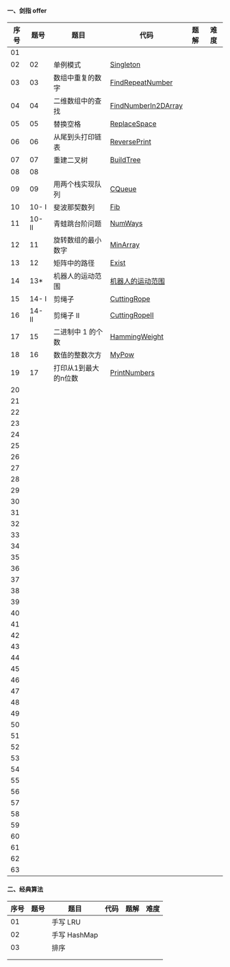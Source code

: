 #### 一、剑指 offer

| 序号 | 题号   | 题目                 | 代码                                                         | 题解 | 难度 |
| ---- | ------ | -------------------- | ------------------------------------------------------------ | ---- | ---- |
| 01   |        |                      |                                                              |      |      |
| 02   | 02     | 单例模式             | [Singleton](https://github.com/huangliangyun/LeetCode/blob/master/src/com/stardust/offer/Singleton.java) |      |      |
| 03   | 03     | 数组中重复的数字     | [FindRepeatNumber](https://github.com/huangliangyun/LeetCode/blob/master/src/com/stardust/offer/FindRepeatNumber.java) |      |      |
| 04   | 04     | 二维数组中的查找     | [FindNumberIn2DArray](https://github.com/huangliangyun/LeetCode/blob/master/src/com/stardust/offer/FindNumberIn2DArray.java) |      |      |
| 05   | 05     | 替换空格             | [ReplaceSpace](https://github.com/huangliangyun/LeetCode/blob/master/src/com/stardust/offer/ReplaceSpace.java) |      |      |
| 06   | 06     | 从尾到头打印链表     | [ReversePrint](https://github.com/huangliangyun/LeetCode/blob/master/src/com/stardust/offer/ReversePrint.java) |      |      |
| 07   | 07     | 重建二叉树           | [BuildTree](https://github.com/huangliangyun/LeetCode/blob/master/src/com/stardust/offer/BuildTree.java) |      |      |
| 08   | 08     |                      |                                                              |      |      |
| 09   | 09     | 用两个栈实现队列     | [CQueue](https://github.com/huangliangyun/LeetCode/blob/master/src/com/stardust/offer/CQueue.java) |      |      |
| 10   | 10- I  | 斐波那契数列         | [Fib](https://github.com/huangliangyun/LeetCode/blob/master/src/com/stardust/offer/Fib.java) |      |      |
| 11   | 10- II | 青蛙跳台阶问题       | [NumWays](https://github.com/huangliangyun/LeetCode/blob/master/src/com/stardust/offer/NumWays.java) |      |      |
| 12   | 11     | 旋转数组的最小数字   | [MinArray](https://github.com/huangliangyun/LeetCode/blob/master/src/com/stardust/offer/MinArray.java) |      |      |
| 13   | 12     | 矩阵中的路径         | [Exist](https://github.com/huangliangyun/LeetCode/blob/master/src/com/stardust/offer/Exist.java) |      |      |
| 14   | 13*    | 机器人的运动范围     | [机器人的运动范围]()                                         |      |      |
| 15   | 14- I  | 剪绳子               | [CuttingRope](https://github.com/huangliangyun/LeetCode/blob/master/src/com/stardust/offer/CuttingRope.java) |      |      |
| 16   | 14- II | 剪绳子 II            | [CuttingRopeII](https://github.com/huangliangyun/LeetCode/blob/master/src/com/stardust/offer/CuttingRope2.java) |      |      |
| 17   | 15     | 二进制中 1 的个数    | [HammingWeight](https://github.com/huangliangyun/LeetCode/blob/master/src/com/stardust/offer/HammingWeight.java) |      |      |
| 18   | 16     | 数值的整数次方       | [MyPow](https://github.com/huangliangyun/LeetCode/blob/master/src/com/stardust/offer/MyPow.java) |      |      |
| 19   | 17     | 打印从1到最大的n位数 | [PrintNumbers]()                                             |      |      |
| 20   |        |                      |                                                              |      |      |
| 21   |        |                      |                                                              |      |      |
| 22   |        |                      |                                                              |      |      |
| 23   |        |                      |                                                              |      |      |
| 24   |        |                      |                                                              |      |      |
| 25   |        |                      |                                                              |      |      |
| 26   |        |                      |                                                              |      |      |
| 27   |        |                      |                                                              |      |      |
| 28   |        |                      |                                                              |      |      |
| 29   |        |                      |                                                              |      |      |
| 30   |        |                      |                                                              |      |      |
| 31   |        |                      |                                                              |      |      |
| 32   |        |                      |                                                              |      |      |
| 33   |        |                      |                                                              |      |      |
| 34   |        |                      |                                                              |      |      |
| 35   |        |                      |                                                              |      |      |
| 36   |        |                      |                                                              |      |      |
| 37   |        |                      |                                                              |      |      |
| 38   |        |                      |                                                              |      |      |
| 39   |        |                      |                                                              |      |      |
| 40   |        |                      |                                                              |      |      |
| 41   |        |                      |                                                              |      |      |
| 42   |        |                      |                                                              |      |      |
| 43   |        |                      |                                                              |      |      |
| 44   |        |                      |                                                              |      |      |
| 45   |        |                      |                                                              |      |      |
| 46   |        |                      |                                                              |      |      |
| 47   |        |                      |                                                              |      |      |
| 48   |        |                      |                                                              |      |      |
| 49   |        |                      |                                                              |      |      |
| 50   |        |                      |                                                              |      |      |
| 51   |        |                      |                                                              |      |      |
| 52   |        |                      |                                                              |      |      |
| 53   |        |                      |                                                              |      |      |
| 54   |        |                      |                                                              |      |      |
| 55   |        |                      |                                                              |      |      |
| 56   |        |                      |                                                              |      |      |
| 57   |        |                      |                                                              |      |      |
| 58   |        |                      |                                                              |      |      |
| 59   |        |                      |                                                              |      |      |
| 60   |        |                      |                                                              |      |      |
| 61   |        |                      |                                                              |      |      |
| 62   |        |                      |                                                              |      |      |
| 63   |        |                      |                                                              |      |      |



#### 二、经典算法

| 序号 | 题号 | 题目         | 代码 | 题解 | 难度 |
| ---- | ---- | ------------ | ---- | ---- | ---- |
| 01   |      | 手写 LRU     |      |      |      |
| 02   |      | 手写 HashMap |      |      |      |
| 03   |      | 排序         |      |      |      |
|      |      |              |      |      |      |
|      |      |              |      |      |      |
